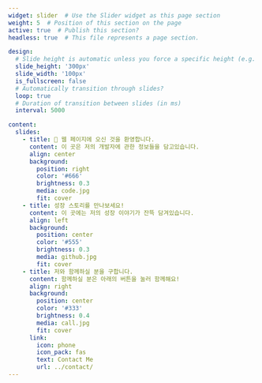 ```yaml
---
widget: slider  # Use the Slider widget as this page section
weight: 5  # Position of this section on the page
active: true  # Publish this section?
headless: true  # This file represents a page section.

design:
  # Slide height is automatic unless you force a specific height (e.g. '400px')
  slide_height: '300px'
  slide_width: '100px'
  is_fullscreen: false
  # Automatically transition through slides?
  loop: true
  # Duration of transition between slides (in ms)
  interval: 5000

content:
  slides:
    - title: 👋 웹 페이지에 오신 것을 환영합니다.
      content: 이 곳은 저의 개발자에 관한 정보들을 담고있습니다.
      align: center
      background:
        position: right
        color: '#666'
        brightness: 0.3
        media: code.jpg
        fit: cover
    - title: 성장 스토리를 만나보세요!
      content: 이 곳에는 저의 성장 이야기가 잔뜩 담겨있습니다.
      align: left
      background:
        position: center
        color: '#555'
        brightness: 0.3
        media: github.jpg
        fit: cover
    - title: 저와 함께하실 분을 구합니다.
      content: 함께하실 분은 아래의 버튼을 눌러 함께해요!
      align: right
      background:
        position: center
        color: '#333'
        brightness: 0.4
        media: call.jpg
        fit: cover
      link:
        icon: phone
        icon_pack: fas
        text: Contact Me
        url: ../contact/
---
```

<br><br>